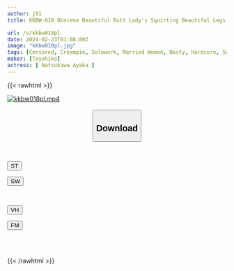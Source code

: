```yaml
---
author: j91
title: KKBW-018 Obscene Beautiful Butt Lady's Squirting Beautiful Legs Copulation Ayaka Natsukawa

url: /v/kkbw018pl
date: 2024-02-23T01:08:00Z
image: "kkbw018pl.jpg"
tags: [Censored, Creampie, Solowork, Married Woman, Nasty, Hardcore, Squirting, Cum	]
maker: [Toyohiko]
actress: [ Natsukawa Ayaka ]
---
```



{{< rawhtml >}}

<div class="video" data-videoid="Lda1QLro8YtRjrp">
    <a href="javascript:;">
        <img src="/v/kkbw018pl/kkbw018pl.jpg" width="WIDTH" height="HEIGHT" alt="kkbw018pl.mp4" loading="lazy">
    </a>
</div>

<script type="text/javascript" src="https://j91.asia/asset/on-demand-st.js"></script>

<br>
  <link rel="stylesheet" href="https://j91.asia/asset/bs5.css">
  
  <center>
  <button class="btn btn-primary" type="button" data-bs-toggle="collapse" data-bs-target=".multi-collapse" aria-expanded="false" aria-controls="multiCollapseExample1 multiCollapseExample2"><h2>Download</h2></button></center>
</p>
<div class="row">
  <div class="col">
    <div class="collapse multi-collapse" id="multiCollapseExample1">
      <div class="card card-body">
	      	      <br>
<div class="buttons">  
<p><a href="https://streamtape.to/v/Lda1QLro8YtRjrp" target="_blank"><button class="btn-hover color-3"><i class="fa fa-download"></i> ST</button></a></p>
<p><a href="https://cdnwish.com/q2m9f406nsbq" target="_blank"><button class="btn-hover color-2"><i class="fa fa-download"></i> SW</button></a></p></div>
    </div>
  </div>
</div>
  <div class="col">
    <div class="collapse multi-collapse" id="multiCollapseExample2">
      <div class="card card-body">
	      <br>
<div class="buttons">
<p><a href="https://vidhidepro.com/f/vsth4svvmhtc"><button class="btn-hover color-9"><i class="fa fa-download"></i> VH</button></a></p>
<p><a href="https://filemoon.sx/d/wwfam6nqaibo"><button class="btn-hover color-8"><i class="fa fa-download"></i> FM</button></a></p></div>
<br><br>
      </div>
    </div>
  </div>
</div>

{{< /rawhtml >}}